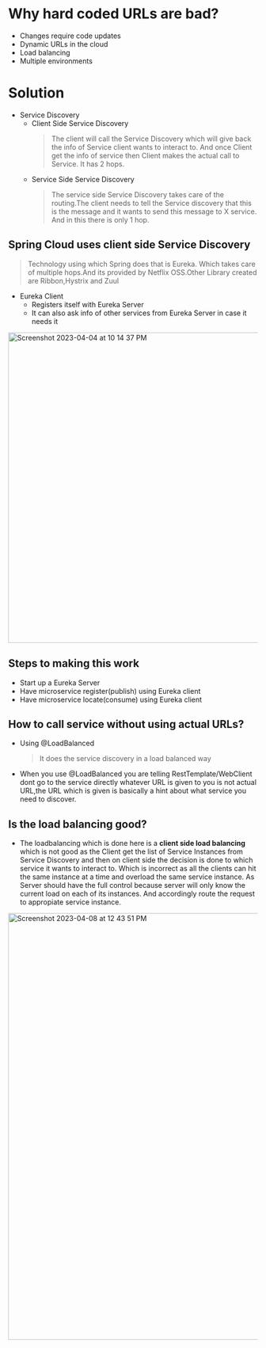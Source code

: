 # Why hard coded URLs are bad?
* Changes require code updates
* Dynamic URLs in the cloud
* Load balancing
* Multiple environments
# Solution 
* Service Discovery 
  * Client Side Service Discovery
    > The client will call the Service Discovery which will give back the info of Service client wants to interact to. And once Client get the info of service then Client makes the actual call to Service. It has 2 hops.
  * Service Side Service Discovery
    > The service side Service Discovery takes care of the routing.The client needs to tell the Service discovery that this is the message and it wants to send this message to X service. And in this there is only 1 hop.

## Spring Cloud uses client side Service Discovery
  > Technology using which Spring does that is Eureka. Which takes care of multiple hops.And its provided by Netflix OSS.Other Library created are Ribbon,Hystrix and Zuul
  * Eureka Client
    * Registers itself with Eureka Server 
    * It can also ask info of other services from Eureka Server in case it needs it
<img width="627" alt="Screenshot 2023-04-04 at 10 14 37 PM" src="https://user-images.githubusercontent.com/26598629/229860734-1570eb1c-3f09-4f2a-b52e-9765a5f336b6.png">

## Steps to making this work
  * Start up a Eureka Server
  * Have microservice register(publish) using Eureka client
  * Have microservice locate(consume) using Eureka client

## How to call service without using actual URLs?
* Using @LoadBalanced
  > It does the service discovery in a load balanced way
* When you use @LoadBalanced you are telling RestTemplate/WebClient dont go to the service directly whatever URL is given to you is not actual URL,the URL which is given is basically a hint about what service you need to discover.

## Is the load balancing good?
* The loadbalancing which is done here is a **client side load balancing** which is not good as the Client get the list of Service Instances from Service Discovery and then on client side the decision is done to which service it wants to interact to. Which is incorrect as all the clients can hit the same instance at a time and overload the same service instance. As Server should have the full control because server will only know the current load on each of its instances. And accordingly route the request to appropiate service instance. 
<img width="862" alt="Screenshot 2023-04-08 at 12 43 51 PM" src="https://user-images.githubusercontent.com/26598629/230708670-bc5e55f5-ee7e-4719-a3da-558cfc1cb952.png">
